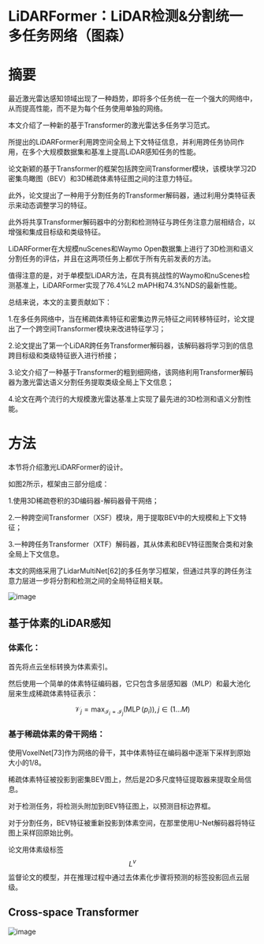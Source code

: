 # LiDARFormer：LiDAR检测&分割统一多任务网络（图森）
# 摘要
最近激光雷达感知领域出现了一种趋势，即将多个任务统一在一个强大的网络中，从而提高性能，而不是为每个任务使用单独的网络。

本文介绍了一种新的基于Transformer的激光雷达多任务学习范式。

所提出的LiDARFormer利用跨空间全局上下文特征信息，并利用跨任务协同作用，在多个大规模数据集和基准上提高LiDAR感知任务的性能。

论文新颖的基于Transformer的框架包括跨空间Transformer模块，该模块学习2D密集鸟瞰图（BEV）和3D稀疏体素特征图之间的注意力特征。

此外，论文提出了一种用于分割任务的Transformer解码器，通过利用分类特征表示来动态调整学习的特征。

此外将共享Transformer解码器中的分割和检测特征与跨任务注意力层相结合，以增强和集成目标级和类级特征。

LiDARFormer在大规模nuScenes和Waymo Open数据集上进行了3D检测和语义分割任务的评估，并且在这两项任务上都优于所有先前发表的方法。

值得注意的是，对于单模型LiDAR方法，在具有挑战性的Waymo和nuScenes检测基准上，LiDARFormer实现了76.4%L2 mAPH和74.3%NDS的最新性能。

总结来说，本文的主要贡献如下：

1.在多任务网络中，当在稀疏体素特征和密集边界元特征之间转移特征时，论文提出了一个跨空间Transformer模块来改进特征学习；

2.论文提出了第一个LiDAR跨任务Transformer解码器，该解码器将学习到的信息跨目标级和类级特征嵌入进行桥接；

3.论文介绍了一种基于Transformer的粗到细网络，该网络利用Transformer解码器为激光雷达语义分割任务提取类级全局上下文信息；

4.论文在两个流行的大规模激光雷达基准上实现了最先进的3D检测和语义分割性能。

# 方法
本节将介绍激光LiDARFormer的设计。

如图2所示，框架由三部分组成：

1.使用3D稀疏卷积的3D编码器-解码器骨干网络；

2.一种跨空间Transformer（XSF）模块，用于提取BEV中的大规模和上下文特征；

3.一种跨任务Transformer（XTF）解码器，其从体素和BEV特征图聚合类和对象全局上下文信息。

本文的网络采用了LidarMultiNet[62]的多任务学习框架，但通过共享的跨任务注意力层进一步将分割和检测之间的全局特征相关联。

![image](https://user-images.githubusercontent.com/48575896/229677314-29d06085-7c02-46d9-94d3-1460959a9258.png)

## 基于体素的LiDAR感知
### 体素化：

首先将点云坐标转换为体素索引。

然后使用一个简单的体素特征编码器，它只包含多层感知器（MLP）和最大池化层来生成稀疏体素特征表示：

$$ \mathcal{V}_{j}=\max _{\mathcal{I}_{i}=\mathcal{I}_{j}}\left(\operatorname{MLP}\left(p_{i}\right)\right), j \in(1 \ldots M)$$

### 基于稀疏体素的骨干网络：
使用VoxelNet[73]作为网络的骨干，其中体素特征在编码器中逐渐下采样到原始大小的1/8。

稀疏体素特征被投影到密集BEV图上，然后是2D多尺度特征提取器来提取全局信息。

对于检测任务，将检测头附加到BEV特征图上，以预测目标边界框。

对于分割任务，BEV特征被重新投影到体素空间，在那里使用U-Net解码器将特征图上采样回原始比例。

论文用体素级标签$$L^v$$监督论文的模型，并在推理过程中通过去体素化步骤将预测的标签投影回点云层级。

## Cross-space Transformer
![image](https://user-images.githubusercontent.com/48575896/229678962-9698454d-d203-476f-8625-6f5a59820cef.png)
